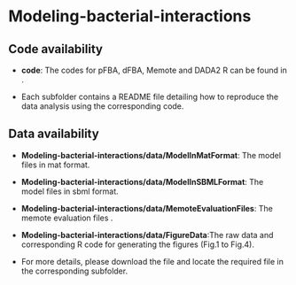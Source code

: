 # Modeling-bacterial-interactions

Code availability
-------
- **code**: The codes for pFBA, dFBA, Memote and DADA2 R can be found in .

- Each subfolder contains a README file detailing how to reproduce the data analysis using the corresponding code.

Data availability
-------
- **Modeling-bacterial-interactions/data/ModelInMatFormat**: The model files in mat format.

- **Modeling-bacterial-interactions/data/ModelInSBMLFormat**: The model files in sbml format.

- **Modeling-bacterial-interactions/data/MemoteEvaluationFiles**: The memote evaluation files .

- **Modeling-bacterial-interactions/data/FigureData**:The raw data and corresponding R code for generating the figures (Fig.1 to Fig.4).

- For more details, please download the file and locate the required file in the corresponding subfolder.  

 
